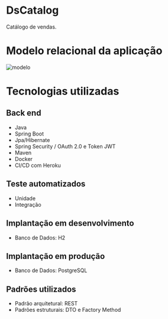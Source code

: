 # DsCatalog
Catálogo de vendas.

# Modelo relacional da aplicação
![modelo](https://user-images.githubusercontent.com/37542212/143661579-24ac552f-108b-43aa-ad91-0e2811c3b3b6.png)

# Tecnologias utilizadas
## Back end
- Java
- Spring Boot
- Jpa/Hibernate
- Spring Security / OAuth 2.0 e Token JWT
- Maven
- Docker
- CI/CD com Heroku

## Teste automatizados
- Unidade
- Integração

## Implantação em desenvolvimento
- Banco de Dados: H2

## Implantação em produção
- Banco de Dados: PostgreSQL

## Padrões utilizados
- Padrão arquitetural: REST
- Padrões estruturais: DTO e Factory Method
